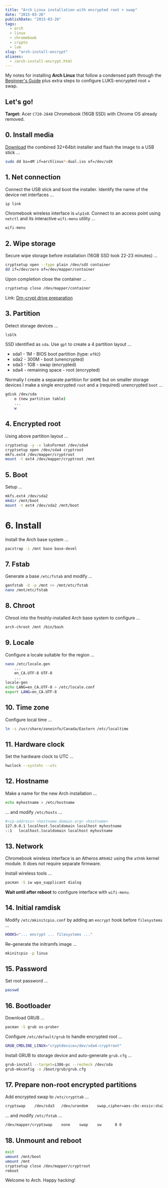 ```yaml
---
title: "Arch Linux installation with encrypted root + swap"
date: "2015-03-26"
publishDate: "2015-03-26"
tags:
  - arch
  - linux
  - chromebook
  - crypto
  - lvm
slug: "arch-install-encrypt"
aliases:
  - /arch-install-encrypt.html
---
```


My notes for installing **Arch Linux** that follow a condensed path through the [Beginner's Guide](https://wiki.archlinux.org/index.php/Beginners%27_guide) plus extra steps to configure LUKS-encrypted root + swap.

## Let's go!

**Target:** Acer `C720-2848` Chromebook (16GB SSD) with Chrome OS already removed. 

## 0. Install media

[Download](https://www.archlinux.org/download/) the combined 32+64bit installer and flash the image to a USB stick ...

```bash
sudo dd bs=4M if=archlinux*-dual.iso of=/dev/sdX
```

## 1. Net connection

Connect the USB stick and boot the installer. Identify the name of the device net interfaces ...

```bash
ip link
```

Chromebook wireless interface is `wlp1s0`. Connect to an access point using `netctl` and its interactive `wifi-menu` utility ...

```bash
wifi-menu
```

## 2. Wipe storage 

Secure wipe storage before installation (16GB SSD took 22-23 minutes) ...

```bash
cryptsetup open --type plain /dev/sdX container
dd if=/dev/zero of=/dev/mapper/container
```

Upon completion close the container ...

```bash
cryptsetup close /dev/mapper/container
```

Link: [Dm-crypt drive preparation](https://wiki.archlinux.org/index.php/Dm-crypt/Drive_preparation)

## 3. Partition

Detect storage devices ...

```bash
lsblk
```

SSD identified as `sda`. Use `gpt` to create a 4 partition layout ...

* sda1 - 1M - BIOS boot partition (type: `ef02`)
* sda2 - 300M - boot (unencrypted)
* sda3 - 1GB - swap (encrypted)
* sda4 - remaining space - root (encrypted)

Normally I create a separate partition for `$HOME` but on smaller storage devices I make a single encrypted `root` and a (required) unencrypted `boot` ...

```bash
gdisk /dev/sda
    o (new partition table)
    ...
    w
```

## 4. Encrypted root

Using above partition layout ...

```bash
cryptsetup -y -v luksFormat /dev/sda4
cryptsetup open /dev/sda4 cryptroot
mkfs.ext4 /dev/mapper/cryptroot
mount -t ext4 /dev/mapper/cryptroot /mnt
```

## 5. Boot

Setup ...

```bash
mkfs.ext4 /dev/sda2
mkdir /mnt/boot
mount -t ext4 /dev/sda2 /mnt/boot
```

# 6. Install

Install the Arch base system ...

```bash
pacstrap -i /mnt base base-devel
```

## 7. Fstab

Generate a base `/etc/fstab` and modify ...

```bash
genfstab -U -p /mnt >> /mnt/etc/fstab
nano /mnt/etc/fstab
```

## 8. Chroot

Chroot into the freshly-installed Arch base system to configure ...

```bash
arch-chroot /mnt /bin/bash
```

## 9. Locale

Configure a locale suitable for the region ...

```bash
nano /etc/locale.gen
    ...
    en_CA.UTF-8 UTF-8
    ...
locale-gen
echo LANG=en_CA.UTF-8 > /etc/locale.conf
export LANG=en_CA.UTF-8
```

## 10. Time zone

Configure local time ...

```bash
ln -s /usr/share/zoneinfo/Canada/Eastern /etc/localtime
```

## 11. Hardware clock

Set the hardware clock to UTC ...

```bash
hwclock --systohc --utc
```

## 12. Hostname

Make a name for the new Arch installation ...

```bash
echo myhostname > /etc/hostname
```

... and modify `/etc/hosts` ...

```bash
#<ip-address> <hostname.domain.org> <hostname>
127.0.0.1 localhost.localdomain localhost myhostname
::1   localhost.localdomain localhost myhostname
```

## 13. Network

Chromebook wireless interface is an Atheros `AR9462` using the `ath9k` kernel module. It does not require separate firmware.

Install wireless tools ...

```bash
pacman -S iw wpa_supplicant dialog
```

**Wait until after reboot** to configure interface with `wifi-menu`.

## 14. Initial ramdisk

Modify `/etc/mkinitcpio.conf` by adding an `encrypt` hook before `filesystems` ...

```bash
HOOKS="... encrypt ... filesystems ..."
```

Re-generate the initramfs image ...

```bash
mkinitcpio -p linux
```

## 15. Password

Set root password ...

```bash
passwd
```

## 16. Bootloader

Download GRUB ...

```bash
pacman -S grub os-prober
```

Configure `/etc/default/grub` to handle encrypted root ...

```bash
GRUB_CMDLINE_LINUX="cryptdevice=/dev/sda4:cryptroot"
```

Install GRUB to storage device and auto-generate `grub.cfg` ...

```bash
grub-install --target=i386-pc --recheck /dev/sda
grub-mkconfig -o /boot/grub/grub.cfg
```

## 17. Prepare non-root encrypted partitions

Add encrypted swap to `/etc/crypttab` ...

```bash
cryptswap    /dev/sda3   /dev/urandom    swap,cipher=aes-cbc-essiv:sha256,size=256
```

... and modify `/etc/fstab` ...

```bash
/dev/mapper/cryptswap    none    swap    sw      0 0
```

## 18. Unmount and reboot

```bash
exit
umount /mnt/boot
umount /mnt
cryptsetup close /dev/mapper/cryptroot
reboot
```

Welcome to Arch. Happy hacking!
